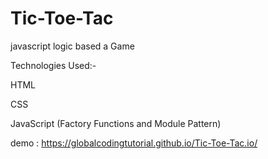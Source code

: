 # Tic-Toe-Tac

javascript logic based a Game

Technologies Used:-

HTML

CSS

JavaScript (Factory Functions and Module Pattern)

demo : https://globalcodingtutorial.github.io/Tic-Toe-Tac.io/
